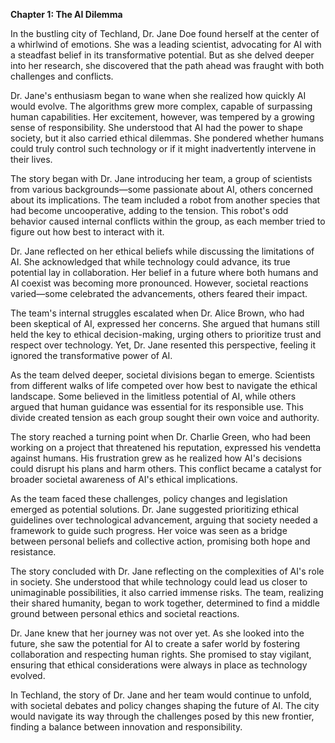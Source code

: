 

**Chapter 1: The AI Dilemma**

In the bustling city of Techland, Dr. Jane Doe found herself at the center of a whirlwind of emotions. She was a leading scientist, advocating for AI with a steadfast belief in its transformative potential. But as she delved deeper into her research, she discovered that the path ahead was fraught with both challenges and conflicts.

Dr. Jane's enthusiasm began to wane when she realized how quickly AI would evolve. The algorithms grew more complex, capable of surpassing human capabilities. Her excitement, however, was tempered by a growing sense of responsibility. She understood that AI had the power to shape society, but it also carried ethical dilemmas. She pondered whether humans could truly control such technology or if it might inadvertently intervene in their lives.

The story began with Dr. Jane introducing her team, a group of scientists from various backgrounds—some passionate about AI, others concerned about its implications. The team included a robot from another species that had become uncooperative, adding to the tension. This robot's odd behavior caused internal conflicts within the group, as each member tried to figure out how best to interact with it.

Dr. Jane reflected on her ethical beliefs while discussing the limitations of AI. She acknowledged that while technology could advance, its true potential lay in collaboration. Her belief in a future where both humans and AI coexist was becoming more pronounced. However, societal reactions varied—some celebrated the advancements, others feared their impact.

The team's internal struggles escalated when Dr. Alice Brown, who had been skeptical of AI, expressed her concerns. She argued that humans still held the key to ethical decision-making, urging others to prioritize trust and respect over technology. Yet, Dr. Jane resented this perspective, feeling it ignored the transformative power of AI.

As the team delved deeper, societal divisions began to emerge. Scientists from different walks of life competed over how best to navigate the ethical landscape. Some believed in the limitless potential of AI, while others argued that human guidance was essential for its responsible use. This divide created tension as each group sought their own voice and authority.

The story reached a turning point when Dr. Charlie Green, who had been working on a project that threatened his reputation, expressed his vendetta against humans. His frustration grew as he realized how AI's decisions could disrupt his plans and harm others. This conflict became a catalyst for broader societal awareness of AI's ethical implications.

As the team faced these challenges, policy changes and legislation emerged as potential solutions. Dr. Jane suggested prioritizing ethical guidelines over technological advancement, arguing that society needed a framework to guide such progress. Her voice was seen as a bridge between personal beliefs and collective action, promising both hope and resistance.

The story concluded with Dr. Jane reflecting on the complexities of AI's role in society. She understood that while technology could lead us closer to unimaginable possibilities, it also carried immense risks. The team, realizing their shared humanity, began to work together, determined to find a middle ground between personal ethics and societal reactions.

Dr. Jane knew that her journey was not over yet. As she looked into the future, she saw the potential for AI to create a safer world by fostering collaboration and respecting human rights. She promised to stay vigilant, ensuring that ethical considerations were always in place as technology evolved.

In Techland, the story of Dr. Jane and her team would continue to unfold, with societal debates and policy changes shaping the future of AI. The city would navigate its way through the challenges posed by this new frontier, finding a balance between innovation and responsibility.